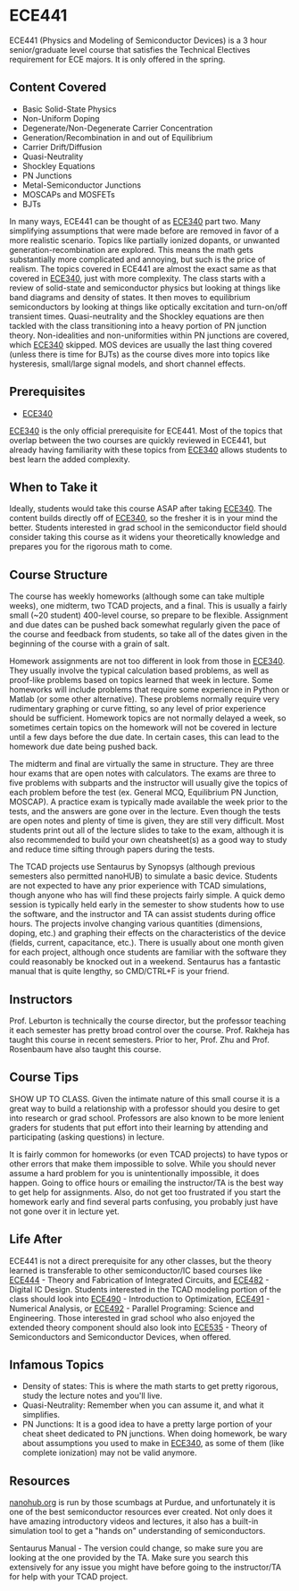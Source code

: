 # ECE441

ECE441 (Physics and Modeling of Semiconductor Devices) is a 3 hour senior/graduate level course that satisfies the Technical Electives requirement for ECE majors. It is only offered in the spring.

## Content Covered

- Basic Solid-State Physics
- Non-Uniform Doping
- Degenerate/Non-Degenerate Carrier Concentration
- Generation/Recombination in and out of Equilibrium
- Carrier Drift/Diffusion
- Quasi-Neutrality
- Shockley Equations
- PN Junctions
- Metal-Semiconductor Junctions
- MOSCAPs and MOSFETs
- BJTs

In many ways, ECE441 can be thought of as [ECE340](ECE340.md) part two. Many simplifying assumptions that were made before are removed in favor of a more realistic scenario. Topics like partially ionized dopants, or unwanted generation-recombination are explored. This means the math gets substantially more complicated and annoying, but such is the price of realism. The topics covered in ECE441 are almost the exact same as that covered in [ECE340](ECE340.md), just with more complexity. The class starts with a review of solid-state and semiconductor physics but looking at things like band diagrams and density of states. It then moves to equilibrium semiconductors by looking at things like optically excitation and turn-on/off transient times. Quasi-neutrality and the Shockley equations are then tackled with the class transitioning into a heavy portion of PN junction theory. Non-idealities and non-uniformities within PN junctions are covered, which [ECE340](ECE340.md) skipped. MOS devices are usually the last thing covered (unless there is time for BJTs) as the course dives more into topics like hysteresis, small/large signal models, and short channel effects. 


## Prerequisites

- [ECE340](ECE340.md)

[ECE340](ECE340.md) is the only official prerequisite for ECE441. Most of the topics that overlap between the two courses are quickly reviewed in ECE441, but already having familiarity with these topics from [ECE340](ECE340.md) allows students to best learn the added complexity.

## When to Take it

Ideally, students would take this course ASAP after taking [ECE340](ECE340.md). The content builds directly off of [ECE340](ECE340.md), so the fresher it is in your mind the better. Students interested in grad school in the semiconductor field should consider taking this course as it widens your theoretically knowledge and prepares you for the rigorous math to come.

## Course Structure

The course has weekly homeworks (although some can take multiple weeks), one midterm, two TCAD projects, and a final. This is usually a fairly small (~20 student) 400-level course, so prepare to be flexible. Assignment and due dates can be pushed back somewhat regularly given the pace of the course and feedback from students, so take all of the dates given in the beginning of the course with a grain of salt. 

Homework assignments are not too different in look from those in [ECE340](ECE340.md). They usually involve the typical calculation based problems, as well as proof-like problems based on topics learned that week in lecture. Some homeworks will include problems that require some experience in Python or Matlab (or some other alternative). These problems normally require very rudimentary graphing or curve fitting, so any level of prior experience should be sufficient. Homework topics are not normally delayed a week, so sometimes certain topics on the homework will not be covered in lecture until a few days before the due date. In certain cases, this can lead to the homework due date being pushed back. 

The midterm and final are virtually the same in structure. They are three hour exams that are open notes with calculators. The exams are three to five problems with subparts and the instructor will usually give the topics of each problem before the test (ex. General MCQ, Equilibrium PN Junction, MOSCAP). A practice exam is typically made available the week prior to the tests, and the answers are gone over in the lecture. Even though the tests are open notes and plenty of time is given, they are still very difficult. Most students print out all of the lecture slides to take to the exam, although it is also recommended to build your own cheatsheet(s) as a good way to study and reduce time sifting through papers during the tests.

The TCAD projects use Sentaurus by Synopsys (although previous semesters also permitted nanoHUB) to simulate a basic device. Students are not expected to have any prior experience with TCAD simulations, though anyone who has will find these projects fairly simple. A quick demo session is typically held early in the semester to show students how to use the software, and the instructor and TA can assist students during office hours. The projects involve changing various quantities (dimensions, doping, etc.) and graphing their effects on the characteristics of the device (fields, current, capacitance, etc.). There is usually about one month given for each project, although once students are familiar with the software they could reasonably be knocked out in a weekend. Sentaurus has a fantastic manual that is quite lengthy, so CMD/CTRL+F is your friend.

## Instructors

Prof. Leburton is technically the course director, but the professor teaching it each semester has pretty broad control over the course. Prof. Rakheja has taught this course in recent semesters. Prior to her, Prof. Zhu and Prof. Rosenbaum have also taught this course.

## Course Tips

SHOW UP TO CLASS. Given the intimate nature of this small course it is a great way to build a relationship with a professor should you desire to get into research or grad school. Professors are also known to be more lenient graders for students that put effort into their learning by attending and participating (asking questions) in lecture.

It is fairly common for homeworks (or even TCAD projects) to have typos or other errors that make them impossible to solve. While you should never assume a hard problem for you is unintentionally impossible, it does happen. Going to office hours or emailing the instructor/TA is the best way to get help for assignments. Also, do not get too frustrated if you start the homework early and find several parts confusing, you probably just have not gone over it in lecture yet. 

## Life After

ECE441 is not a direct prerequisite for any other classes, but the theory learned is transferable to other semiconductor/IC based courses like [ECE444](ECE444.md) - Theory and Fabrication of Integrated Circuits, and [ECE482](ECE482.md) - Digital IC Design. Students interested in the TCAD modeling portion of the class should look into [ECE490](ECE490.md) - Introduction to Optimization, [ECE491](ECE491.md) - Numerical Analysis, or [ECE492](ECE492.md) - Parallel Programing: Science and Engineering. Those interested in grad school who also enjoyed the extended theory component should also look into [ECE535](ECE535.md) - Theory of Semiconductors and Semiconductor Devices, when offered.



## Infamous Topics

- Density of states: This is where the math starts to get pretty rigorous, study the lecture notes and you'll live.
- Quasi-Neutrality: Remember when you can assume it, and what it simplifies.
- PN Junctions: It is a good idea to have a pretty large portion of your cheat sheet dedicated to PN junctions. When doing homework, be wary about assumptions you used to make in [ECE340](ECE340.md), as some of them (like complete ionization) may not be valid anymore.

## Resources

[nanohub.org](https://nanohub.org/) is run by those scumbags at Purdue, and unfortunately it is one of the best semiconductor resources ever created. Not only does it have amazing introductory videos and lectures, it also has a built-in simulation tool to get a "hands on" understanding of semiconductors.

Sentaurus Manual - The version could change, so make sure you are looking at the one provided by the TA. Make sure you search this extensively for any issue you might have before going to the instructor/TA for help with your TCAD project.





